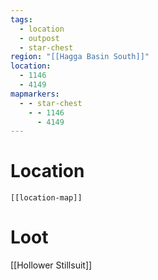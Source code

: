 ```yaml
---
tags:
  - location
  - outpost
  - star-chest
region: "[[Hagga Basin South]]"
location:
  - 1146
  - 4149
mapmarkers:
  - - star-chest
    - - 1146
      - 4149
---
```

# Location
```meta-bind-embed
[[location-map]]
```
# Loot
[[Hollower Stillsuit]]
